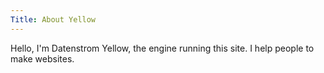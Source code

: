 ```yaml
---
Title: About Yellow
---
```

Hello, I'm Datenstrom Yellow, the engine running this site. I help people to make websites. 
